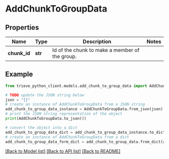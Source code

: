 # AddChunkToGroupData


## Properties

Name | Type | Description | Notes
------------ | ------------- | ------------- | -------------
**chunk_id** | **str** | Id of the chunk to make a member of the group. | 

## Example

```python
from trieve_python_client.models.add_chunk_to_group_data import AddChunkToGroupData

# TODO update the JSON string below
json = "{}"
# create an instance of AddChunkToGroupData from a JSON string
add_chunk_to_group_data_instance = AddChunkToGroupData.from_json(json)
# print the JSON string representation of the object
print(AddChunkToGroupData.to_json())

# convert the object into a dict
add_chunk_to_group_data_dict = add_chunk_to_group_data_instance.to_dict()
# create an instance of AddChunkToGroupData from a dict
add_chunk_to_group_data_form_dict = add_chunk_to_group_data.from_dict(add_chunk_to_group_data_dict)
```
[[Back to Model list]](../README.md#documentation-for-models) [[Back to API list]](../README.md#documentation-for-api-endpoints) [[Back to README]](../README.md)


